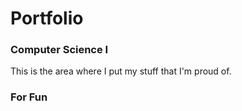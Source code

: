 # Portfolio
### Computer Science I
  This is the area where I put my stuff that I'm proud of.
  

### For Fun
